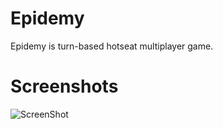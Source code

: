 Epidemy
=======

Epidemy is turn-based hotseat multiplayer game.

Screenshots
===========

![ScreenShot](http://s27.postimg.org/7zfov3i1v/epidemy_screenshot.png)
